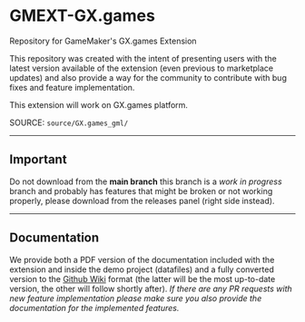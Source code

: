 # GMEXT-GX.games
Repository for GameMaker's GX.games Extension

This repository was created with the intent of presenting users with the latest version available of the extension (even previous to marketplace updates) and also provide a way for the community to contribute with bug fixes and feature implementation.

This extension will work on GX.games platform.

SOURCE: `source/GX.games_gml/`

---

## Important

Do not download from the **main branch** this branch is a _work in progress_ branch and probably has features that might be broken or not working properly, please download from the releases panel (right side instead).

---

## Documentation

We provide both a PDF version of the documentation included with the extension and inside the demo project (datafiles) and a fully converted version to the [Github Wiki](https://github.com/YoYoGames/GMEXT-GX.games/wiki) format (the latter will be the most up-to-date version, the other will follow shortly after). *If there are any PR requests with new feature implementation please make sure you also provide the documentation for the implemented features.*
